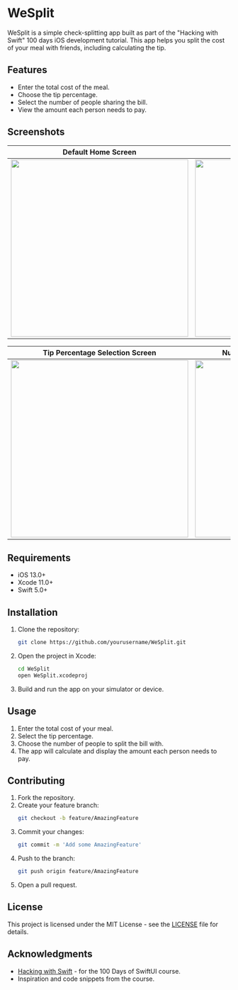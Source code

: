 # WeSplit
WeSplit is a simple check-splitting app built as part of the "Hacking with Swift" 100 days iOS development tutorial. This app helps you split the cost of your meal with friends, including calculating the tip.

## Features

- Enter the total cost of the meal.
- Choose the tip percentage.
- Select the number of people sharing the bill.
- View the amount each person needs to pay.

## Screenshots
| Default Home Screen | Result Screen |
| :-: | :-:|
| <img src="https://github.com/user-attachments/assets/58c2da4a-644e-4305-82c5-8735870f0002" width="400"/> | <img src="https://github.com/user-attachments/assets/c10891b4-4351-4e6e-9520-0ea9fe147757" width="400" /> |

| Tip Percentage Selection Screen| Number of People Selection Screen |
| :-: | :-:|
| <img src="https://github.com/user-attachments/assets/569786d2-cb83-4a75-8c9b-38f1a4927c33" width="400"/> | <img src="https://github.com/user-attachments/assets/16526bd1-ab57-408a-817d-71f240010874" width="400" /> |

## Requirements

- iOS 13.0+
- Xcode 11.0+
- Swift 5.0+

## Installation

1. Clone the repository:
    ```sh
    git clone https://github.com/yourusername/WeSplit.git
    ```
2. Open the project in Xcode:
    ```sh
    cd WeSplit
    open WeSplit.xcodeproj
    ```
3. Build and run the app on your simulator or device.

## Usage

1. Enter the total cost of your meal.
2. Select the tip percentage.
3. Choose the number of people to split the bill with.
4. The app will calculate and display the amount each person needs to pay.

## Contributing

1. Fork the repository.
2. Create your feature branch:
    ```sh
    git checkout -b feature/AmazingFeature
    ```
3. Commit your changes:
    ```sh
    git commit -m 'Add some AmazingFeature'
    ```
4. Push to the branch:
    ```sh
    git push origin feature/AmazingFeature
    ```
5. Open a pull request.

## License

This project is licensed under the MIT License - see the [LICENSE](LICENSE) file for details.

## Acknowledgments

- [Hacking with Swift](https://www.hackingwithswift.com/100) - for the 100 Days of SwiftUI course.
- Inspiration and code snippets from the course.
